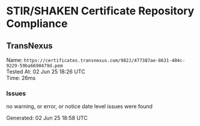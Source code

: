 # STIR/SHAKEN Certificate Repository Compliance

## TransNexus

Name: `https://certificates.transnexus.com/982J/477387ae-8631-404c-9229-59ba6690479d.pem`\
Tested At: 02 Jun 25 18:26 UTC\
Time: 26ms

### Issues

no warning, or error, or notice date level issues were found

Generated: 02 Jun 25 18:58 UTC